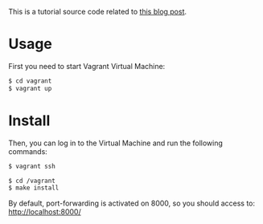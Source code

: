 This is a tutorial source code related to [this blog post][post].

# Usage

First you need to start Vagrant Virtual Machine:

```bash
$ cd vagrant
$ vagrant up
```

# Install

Then, you can log in to the Virtual Machine and run the following commands:

```bash
$ vagrant ssh

$ cd /vagrant
$ make install
```

By default, port-forwarding is activated on 8000, so you should access to:
<http://localhost:8000/>

[post]: http://jeremybarthe.com/2015/01/14/exemple-implementation-api-symfony2-et-client-angularjs/
